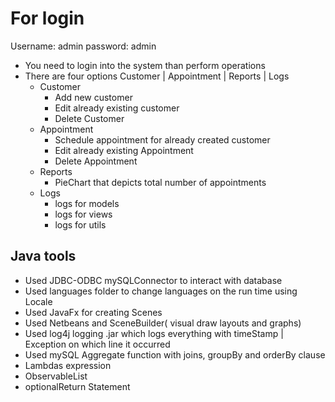 # For login

Username: admin
password: admin

- You need to login into the system than perform operations
- There are four options Customer | Appointment | Reports | Logs 
	- Customer	
		- Add new customer
		- Edit already existing customer
		- Delete Customer
	- Appointment
		- Schedule appointment for already created customer
		- Edit already existing Appointment
		- Delete Appointment
	- Reports
		- PieChart that depicts total number of appointments 
	- Logs	
		- logs for models
		- logs for views
		- logs for utils

## Java tools

- Used JDBC-ODBC mySQLConnector to interact with database
- Used languages folder to change languages on the run time using Locale
- Used JavaFx for creating Scenes
- Used Netbeans and SceneBuilder( visual draw layouts and graphs)
- Used log4j logging .jar which logs everything with timeStamp | Exception on which line it occurred
- Used mySQL Aggregate function with joins, groupBy and orderBy clause
- Lambdas expression
- ObservableList<Data>
- optionalReturn Statement